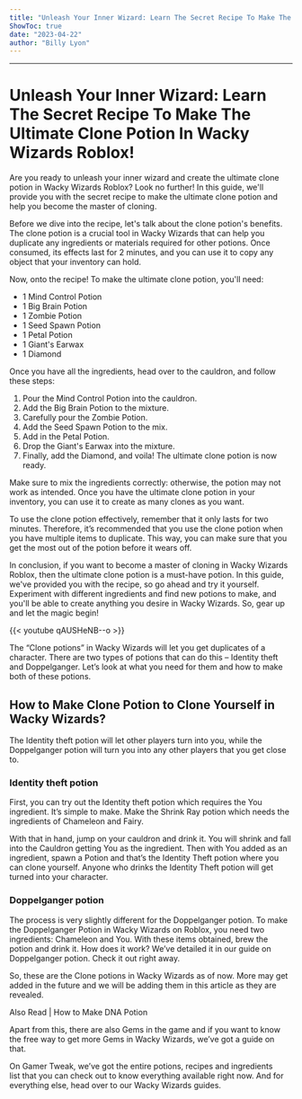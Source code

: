 ```yaml
---
title: "Unleash Your Inner Wizard: Learn The Secret Recipe To Make The Ultimate Clone Potion In Wacky Wizards Roblox!"
ShowToc: true 
date: "2023-04-22"
author: "Billy Lyon"
---
```

*****
# Unleash Your Inner Wizard: Learn The Secret Recipe To Make The Ultimate Clone Potion In Wacky Wizards Roblox!

Are you ready to unleash your inner wizard and create the ultimate clone potion in Wacky Wizards Roblox? Look no further! In this guide, we'll provide you with the secret recipe to make the ultimate clone potion and help you become the master of cloning.

Before we dive into the recipe, let's talk about the clone potion's benefits. The clone potion is a crucial tool in Wacky Wizards that can help you duplicate any ingredients or materials required for other potions. Once consumed, its effects last for 2 minutes, and you can use it to copy any object that your inventory can hold.

Now, onto the recipe! To make the ultimate clone potion, you'll need:

- 1 Mind Control Potion
- 1 Big Brain Potion
- 1 Zombie Potion
- 1 Seed Spawn Potion
- 1 Petal Potion
- 1 Giant's Earwax
- 1 Diamond

Once you have all the ingredients, head over to the cauldron, and follow these steps:

1. Pour the Mind Control Potion into the cauldron.
2. Add the Big Brain Potion to the mixture.
3. Carefully pour the Zombie Potion.
4. Add the Seed Spawn Potion to the mix.
5. Add in the Petal Potion.
6. Drop the Giant's Earwax into the mixture.
7. Finally, add the Diamond, and voila! The ultimate clone potion is now ready.

Make sure to mix the ingredients correctly: otherwise, the potion may not work as intended. Once you have the ultimate clone potion in your inventory, you can use it to create as many clones as you want.

To use the clone potion effectively, remember that it only lasts for two minutes. Therefore, it’s recommended that you use the clone potion when you have multiple items to duplicate. This way, you can make sure that you get the most out of the potion before it wears off.

In conclusion, if you want to become a master of cloning in Wacky Wizards Roblox, then the ultimate clone potion is a must-have potion. In this guide, we've provided you with the recipe, so go ahead and try it yourself. Experiment with different ingredients and find new potions to make, and you'll be able to create anything you desire in Wacky Wizards. So, gear up and let the magic begin!

{{< youtube qAUSHeNB--o >}} 



The “Clone potions” in Wacky Wizards will let you get duplicates of a character. There are two types of potions that can do this – Identity theft and Doppelganger. Let’s look at what you need for them and how to make both of these potions.
 
## How to Make Clone Potion to Clone Yourself in Wacky Wizards?
 
The Identity theft potion will let other players turn into you, while the Doppelganger potion will turn you into any other players that you get close to.
 
### Identity theft potion
 
First, you can try out the Identity theft potion which requires the You ingredient. It’s simple to make. Make the Shrink Ray potion which needs the ingredients of Chameleon and Fairy. 
 
With that in hand, jump on your cauldron and drink it. You will shrink and fall into the Cauldron getting You as the ingredient. Then with You added as an ingredient, spawn a Potion and that’s the Identity Theft potion where you can clone yourself. Anyone who drinks the Identity Theft potion will get turned into your character.
 
### Doppelganger potion
 
The process is very slightly different for the Doppelganger potion. To make the Doppelganger Potion in Wacky Wizards on Roblox, you need two ingredients: Chameleon and You. With these items obtained, brew the potion and drink it. How does it work? We’ve detailed it in our guide on Doppelganger potion. Check it out right away.
 
So, these are the Clone potions in Wacky Wizards as of now. More may get added in the future and we will be adding them in this article as they are revealed.
 
Also Read | How to Make DNA Potion
 
Apart from this, there are also Gems in the game and if you want to know the free way to get more Gems in Wacky Wizards, we’ve got a guide on that.
 
On Gamer Tweak, we’ve got the entire potions, recipes and ingredients list that you can check out to know everything available right now. And for everything else, head over to our Wacky Wizards guides.




